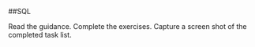 ##SQL

Read the guidance.
Complete the exercises.
Capture a screen shot of the completed task list.

